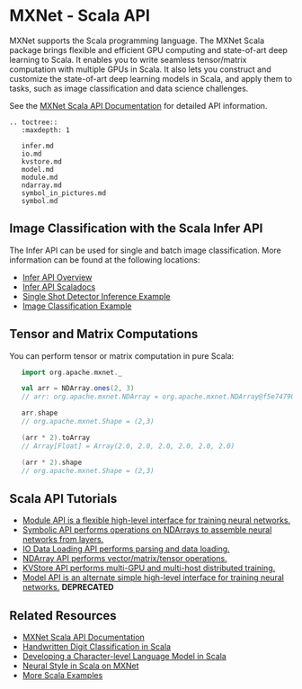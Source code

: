 <!--- Licensed to the Apache Software Foundation (ASF) under one -->
<!--- or more contributor license agreements.  See the NOTICE file -->
<!--- distributed with this work for additional information -->
<!--- regarding copyright ownership.  The ASF licenses this file -->
<!--- to you under the Apache License, Version 2.0 (the -->
<!--- "License"); you may not use this file except in compliance -->
<!--- with the License.  You may obtain a copy of the License at -->

<!---   http://www.apache.org/licenses/LICENSE-2.0 -->

<!--- Unless required by applicable law or agreed to in writing, -->
<!--- software distributed under the License is distributed on an -->
<!--- "AS IS" BASIS, WITHOUT WARRANTIES OR CONDITIONS OF ANY -->
<!--- KIND, either express or implied.  See the License for the -->
<!--- specific language governing permissions and limitations -->
<!--- under the License. -->

# MXNet - Scala API

MXNet supports the Scala programming language. The MXNet Scala package brings flexible and efficient GPU
computing and state-of-art deep learning to Scala. It enables you to write seamless tensor/matrix computation with multiple GPUs in Scala. It also lets you construct and customize the state-of-art deep learning models in Scala, and apply them to tasks, such as image classification and data science challenges.

See the [MXNet Scala API Documentation](docs/index.html#org.apache.mxnet.package) for detailed API information.

```eval_rst
.. toctree::
   :maxdepth: 1

   infer.md
   io.md
   kvstore.md
   model.md
   module.md
   ndarray.md
   symbol_in_pictures.md
   symbol.md
```


## Image Classification with the Scala Infer API
The Infer API can be used for single and batch image classification. More information can be found at the following locations:

* [Infer API Overview](infer.html)
* [Infer API Scaladocs](docs/index.html#org.apache.mxnet.infer.package)
* [Single Shot Detector Inference Example](https://github.com/apache/incubator-mxnet/tree/master/scala-package/examples/src/main/scala/org/apache/mxnetexamples/infer/objectdetector)
* [Image Classification Example](https://github.com/apache/incubator-mxnet/tree/master/scala-package/examples/src/main/scala/org/apache/mxnetexamples/infer/imageclassifier)


## Tensor and Matrix Computations
You can perform tensor or matrix computation in pure Scala:

```scala
   import org.apache.mxnet._

   val arr = NDArray.ones(2, 3)
   // arr: org.apache.mxnet.NDArray = org.apache.mxnet.NDArray@f5e74790

   arr.shape
   // org.apache.mxnet.Shape = (2,3)

   (arr * 2).toArray
   // Array[Float] = Array(2.0, 2.0, 2.0, 2.0, 2.0, 2.0)

   (arr * 2).shape
   // org.apache.mxnet.Shape = (2,3)
```


## Scala API Tutorials
* [Module API is a flexible high-level interface for training neural networks.](module.html)
* [Symbolic API performs operations on NDArrays to assemble neural networks from layers.](symbol.html)
* [IO Data Loading API performs parsing and data loading.](io.html)
* [NDArray API performs vector/matrix/tensor operations.](ndarray.html)
* [KVStore API performs multi-GPU and multi-host distributed training.](kvstore.html)
* [Model API is an alternate simple high-level interface for training neural networks.](model.html) **DEPRECATED**

## Related Resources
* [MXNet Scala API Documentation](docs/index.html#org.apache.mxnet.package)
* [Handwritten Digit Classification in Scala](../../tutorials/scala/mnist.html)
* [Developing a Character-level Language Model in Scala](../../tutorials/scala/char_lstm.html)
* [Neural Style in Scala on MXNet](https://github.com/apache/incubator-mxnet/blob/master/scala-package/examples/src/main/scala/org/apache/mxnetexamples/neuralstyle/NeuralStyle.scala)
* [More Scala Examples](https://github.com/apache/incubator-mxnet/tree/master/scala-package/examples/src/main/scala/org/apache/mxnetexamples)
